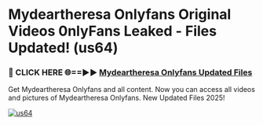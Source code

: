 # Mydeartheresa Onlyfans Original Videos 0nlyFans Leaked - Files Updated! (us64)

<h3>🔴 CLICK HERE 🌐==►► <a href="https://tinyurl.com/ehrbuxhb" rel="nofollow">Mydeartheresa Onlyfans Updated Files</a></h3>

Get Mydeartheresa Onlyfans and all content. Now you can access all videos and pictures of Mydeartheresa Onlyfans. New Updated Files 2025!

[![us64](https://i.imgur.com/lVYEuWS.gif)](https://tinyurl.com/ehrbuxhb)
